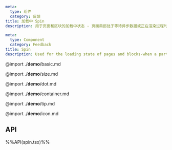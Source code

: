 ```yaml zh-CN
meta:
  type: 组件
  category: 反馈
title: 加载中 Spin
description: 用于页面和区块的加载中状态 - 页面局部处于等待异步数据或正在渲染过程时，合适的加载动效会有效缓解用户的焦虑。
```

```yaml en-US
meta:
  type: Component
  category: Feedback
title: Spin
description: Used for the loading state of pages and blocks-when a part of the page is waiting for asynchronous data or is in the rendering process, appropriate loading dynamics will effectively alleviate user anxiety.
```

@import ./**demo**/basic.md

@import ./**demo**/size.md

@import ./**demo**/dot.md

@import ./**demo**/container.md

@import ./**demo**/tip.md

@import ./**demo**/icon.md

## API

%%API(spin.tsx)%%
